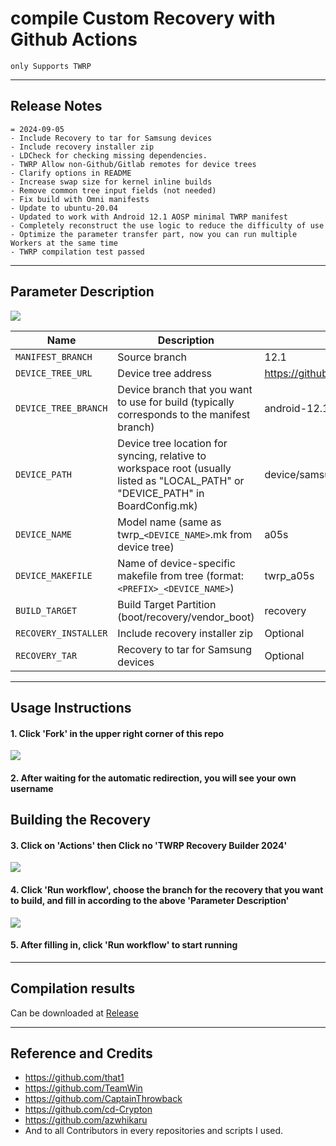 # compile Custom Recovery with Github Actions
```
only Supports TWRP 
```
---

## Release Notes
```
= 2024-09-05
- Include Recovery to tar for Samsung devices
- Include recovery installer zip
- LDCheck for checking missing dependencies.
- TWRP Allow non-Github/Gitlab remotes for device trees
- Clarify options in README
- Increase swap size for kernel inline builds
- Remove common tree input fields (not needed)
- Fix build with Omni manifests
- Update to ubuntu-20.04
- Updated to work with Android 12.1 AOSP minimal TWRP manifest
- Completely reconstruct the use logic to reduce the difficulty of use
- Optimize the parameter transfer part, now you can run multiple Workers at the same time
- TWRP compilation test passed

```

-----

## Parameter Description
![](https://s3.bmp.ovh/imgs/2024/09/07/17b331e17bc4ccd9.png)

| Name | Description | Example |
| ------------ | -------------------- | ------------ |
| `MANIFEST_BRANCH` | Source branch | 12.1 |
| `DEVICE_TREE_URL` | Device tree address | https://github.com/kinguser981/android_device_samsung_a05s.git |
| `DEVICE_TREE_BRANCH` | Device branch that you want to use for build (typically corresponds to the manifest branch) | android-12.1 |
| `DEVICE_PATH` | Device tree location for syncing, relative to workspace root (usually listed as "LOCAL_PATH" or "DEVICE_PATH" in BoardConfig.mk) | device/samsung/a05s |
| `DEVICE_NAME` | Model name (same as twrp_`<DEVICE_NAME>`.mk from device tree) | a05s |
| `DEVICE_MAKEFILE` | Name of device-specific makefile from tree (format: `<PREFIX>_<DEVICE_NAME>`) | twrp_a05s
| `BUILD_TARGET` | Build Target Partition (boot/recovery/vendor_boot) | recovery |
| `RECOVERY_INSTALLER` | Include recovery installer zip | Optional |
| `RECOVERY_TAR` | Recovery to tar for Samsung devices | Optional |

-----

## Usage Instructions

#### 1. Click 'Fork' in the upper right corner of this repo
![](https://s3.bmp.ovh/imgs/2024/09/07/acd37b59bde6971e.png)
#### 2. After waiting for the automatic redirection, you will see your own username
## Building the Recovery
#### 3. Click on 'Actions' then Click no 'TWRP Recovery Builder 2024'
![](https://s3.bmp.ovh/imgs/2024/09/07/4e0db9b997ea3522.png)
#### 4. Click 'Run workflow', choose the branch for the recovery that you want to build, and fill in according to the above 'Parameter Description'
![](https://s3.bmp.ovh/imgs/2024/09/07/29a2d0acf63c6e4f.png)
#### 5. After filling in, click 'Run workflow' to start running

-----

## Compilation results
Can be downloaded at [Release](../../releases)

-----
## Reference and Credits
- https://github.com/that1
- https://github.com/TeamWin
- https://github.com/CaptainThrowback
- https://github.com/cd-Crypton
- https://github.com/azwhikaru
- And to all Contributors in every repositories and scripts I used.

